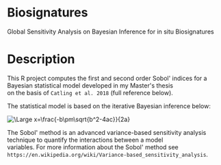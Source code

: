 # Biosignatures
Global Sensitivity Analysis on Bayesian Inference for in situ Biosignatures

# Description

This R project computes the first and second order Sobol' indices for a Bayesian statistical model developed in my Master's thesis\
on the basis of `Catling et al. 2018` (full reference below).

The statistical model is based on the iterative Bayesian inference below:

<img src="https://latex.codecogs.com/svg.latex?\Large&space;P(biogenic|signature,C)=\frac{P(signature|C, biogenic)\*\P(biogenic|C)}{2a}" title="\Large x=\frac{-b\pm\sqrt{b^2-4ac}}{2a}" />

The Sobol' method is an advanced variance-based sensitivity analysis technique to quantify the interactions between a model\
variables. For more information about the Sobol' method see `https://en.wikipedia.org/wiki/Variance-based_sensitivity_analysis`.

